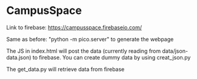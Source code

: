# CampusSpace
Link to firebase:
https://campusspace.firebaseio.com/

Same as before: "python -m pico.server" to generate the webpage


The JS in index.html will post the data (currently reading from data/json-data.json) to firebase. You can create dummy data by using creat_json.py

The get_data.py will retrieve data from firebase

